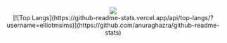 <div id="header" align="center">
  <img src="https://media.giphy.com/media/XIqCQx02E1U9W/giphy.gif">
</div>

<div id="header" align="center">
  [![Top Langs](https://github-readme-stats.vercel.app/api/top-langs/?username=elliotmsims)](https://github.com/anuraghazra/github-readme-stats)
</div>
